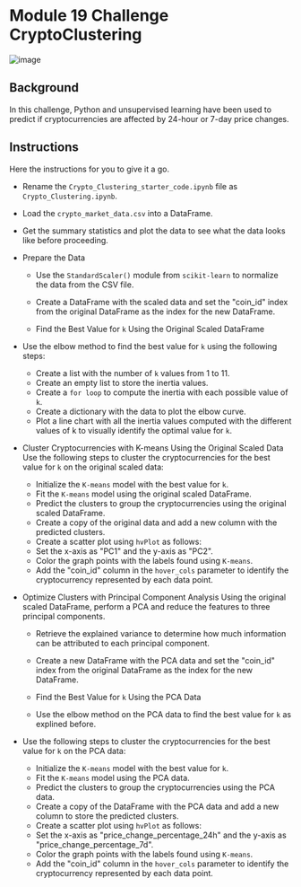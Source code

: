 # Module 19 Challenge CryptoClustering 
![image](https://github.com/AnaTipps/CryptoClustering/assets/131827518/2299a15d-584e-4d02-8fec-bf5745477bb6)

## 	 Background

In this challenge, Python and unsupervised learning have been used to predict if cryptocurrencies are affected by 24-hour or 7-day price changes.


## Instructions

Here the instructions for you to give it a go.

- Rename the `Crypto_Clustering_starter_code.ipynb` file as `Crypto_Clustering.ipynb`.

- Load the `crypto_market_data.csv` into a DataFrame.

- Get the summary statistics and plot the data to see what the data looks like before proceeding.

- Prepare the Data
    + Use the `StandardScaler()` module from `scikit-learn` to normalize the data from the CSV file.

    + Create a DataFrame with the scaled data and set the "coin_id" index from the original DataFrame as the index for the new DataFrame.

    + Find the Best Value for `k` Using the Original Scaled DataFrame

- Use the elbow method to find the best value for `k` using the following steps:

    + Create a list with the number of `k` values from 1 to 11.
    + Create an empty list to store the inertia values.
    + Create a `for loop` to compute the inertia with each possible value of `k`.
    + Create a dictionary with the data to plot the elbow curve.
    + Plot a line chart with all the inertia values computed with the different values of k to visually identify the optimal value for `k`.

- Cluster Cryptocurrencies with K-means Using the Original Scaled Data
    Use the following steps to cluster the cryptocurrencies for the best value for `k` on the original scaled data:
    + Initialize the `K-means` model with the best value for `k`.
    + Fit the `K-means` model using the original scaled DataFrame.
    + Predict the clusters to group the cryptocurrencies using the original scaled DataFrame.
    + Create a copy of the original data and add a new column with the predicted clusters.
    + Create a scatter plot using `hvPlot` as follows:
    + Set the x-axis as "PC1" and the y-axis as "PC2".
    + Color the graph points with the labels found using `K-means`.
    + Add the "coin_id" column in the `hover_cols` parameter to identify the cryptocurrency represented by each data point.

- Optimize Clusters with Principal Component Analysis
    Using the original scaled DataFrame, perform a PCA and reduce the features to three principal components.

    + Retrieve the explained variance to determine how much information can be attributed to each principal component.

    + Create a new DataFrame with the PCA data and set the "coin_id" index from the original DataFrame as the index for the new DataFrame.

    + Find the Best Value for `k` Using the PCA Data

    + Use the elbow method on the PCA data to find the best value for `k` as explined before.

- Use the following steps to cluster the cryptocurrencies for the best value for `k` on the PCA data:

    + Initialize the `K-means` model with the best value for `k`.
    + Fit the `K-means` model using the PCA data.
    + Predict the clusters to group the cryptocurrencies using the PCA data.
    + Create a copy of the DataFrame with the PCA data and add a new column to store the predicted clusters.
    + Create a scatter plot using `hvPlot` as follows:
    + Set the x-axis as "price_change_percentage_24h" and the y-axis as "price_change_percentage_7d".
    + Color the graph points with the labels found using `K-means`.
    + Add the "coin_id" column in the `hover_cols` parameter to identify the cryptocurrency represented by each data point.
